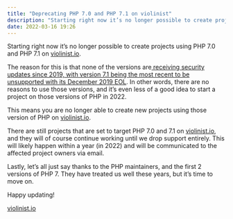 ```yaml
---
title: "Deprecating PHP 7.0 and PHP 7.1 on violinist"
description: "Starting right now it’s no longer possible to create projects using PHP 7.0 and PHP 7.1 on violinist.io."
date: 2022-03-16 19:26
---
```


<p name="ab36" id="ab36" class="graf graf--p graf-after--h3">Starting right now it’s no longer possible to create projects using PHP 7.0 and PHP 7.1 on <a href="https://violinist.io/" data-href="https://violinist.io/" class="markup--anchor markup--p-anchor" rel="noopener" target="_blank">violinist.io</a>.</p><p name="5800" id="5800" class="graf graf--p graf-after--p">The reason for this is that none of the versions are<a href="https://www.php.net/eol.php" data-href="https://www.php.net/eol.php" class="markup--anchor markup--p-anchor" rel="noopener" target="_blank"> receiving security updates since 2019, with version 7.1 being the most recent to be unsupported with its December 2019 EOL</a>. In other words, there are no reasons to use those versions, and it’s even less of a good idea to start a project on those versions of PHP in 2022.</p><p name="e7db" id="e7db" class="graf graf--p graf-after--p">This means you are no longer able to create new projects using those version of PHP on <a href="https://violinist.io/" data-href="https://violinist.io/" class="markup--anchor markup--p-anchor" rel="noopener" target="_blank">violinist.io</a>.</p><p name="3274" id="3274" class="graf graf--p graf-after--p">There are still projects that are set to target PHP 7.0 and 7.1 on <a href="https://violinist.io/" data-href="https://violinist.io/" class="markup--anchor markup--p-anchor" rel="noopener" target="_blank">violinist.io</a>, and they will of course continue working until we drop support entirely. This will likely happen within a year (in 2022) and will be communicated to the affected project owners via email.</p><p name="754d" id="754d" class="graf graf--p graf-after--p">Lastly, let’s all just say thanks to the PHP maintainers, and the first 2 versions of PHP 7. They have treated us well these years, but it’s time to move on.</p><p name="07bb" id="07bb" class="graf graf--p graf-after--p">Happy updating!</p><p name="fe49" id="fe49" class="graf graf--p graf-after--p graf--trailing"><a href="https://violinist.io/" data-href="https://violinist.io/" class="markup--anchor markup--p-anchor" rel="noopener" target="_blank">violinist.io</a></p>